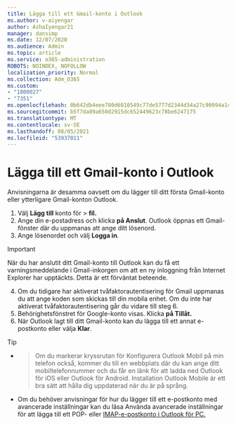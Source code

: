 ```yaml
---
title: Lägga till ett Gmail-konto i Outlook
ms.author: v-aiyengar
author: AshaIyengar21
manager: dansimp
ms.date: 12/07/2020
ms.audience: Admin
ms.topic: article
ms.service: o365-administration
ROBOTS: NOINDEX, NOFOLLOW
localization_priority: Normal
ms.collection: Adm_O365
ms.custom:
- "1800027"
- "7351"
ms.openlocfilehash: 0b642db4eee780d6010549c77de5777d2344d34a27c90994a1c7759bdd9ffc07
ms.sourcegitcommit: b5f7da89a650d2915dc652449623c78be6247175
ms.translationtype: MT
ms.contentlocale: sv-SE
ms.lasthandoff: 08/05/2021
ms.locfileid: "53937011"
---
```

# <a name="add-a-gmail-account-to-outlook"></a>Lägga till ett Gmail-konto i Outlook

Anvisningarna är desamma oavsett om du lägger till ditt första Gmail-konto eller ytterligare Gmail-konton Outlook.

1. Välj **Lägg till** konto för  >  **fil.**
1. Ange din e-postadress och klicka **på Anslut**. Outlook öppnas ett Gmail-fönster där du uppmanas att ange ditt lösenord. 
1. Ange lösenordet och välj **Logga in**.
> [!IMPORTANT]
> När du har anslutit ditt Gmail-konto till Outlook kan du få ett varningsmeddelande i Gmail-inkorgen om att en ny inloggning från Internet Explorer har upptäckts. Detta är ett förväntat beteende.
4. Om du tidigare har aktiverat tvåfaktorautentisering för Gmail uppmanas du att ange koden som skickas till din mobila enhet. Om du inte har aktiverat tvåfaktorautentisering går du vidare till steg 6.
1. Behörighetsfönstret för Google-konto visas. Klicka **på Tillåt.**
1. När Outlook lagt till ditt Gmail-konto kan du lägga till ett annat e-postkonto eller välja **Klar**.
> [!TIP]
- > Om du markerar kryssrutan för Konfigurera Outlook Mobil på min telefon också, kommer du till en webbplats där du kan ange ditt mobiltelefonnummer och du får en länk för att ladda ned Outlook för iOS eller Outlook för Android. Installation Outlook Mobile är ett bra sätt att hålla dig uppdaterad när du är på språng.
- Om du behöver anvisningar för hur du lägger till ett e-postkonto med avancerade inställningar kan du läsa Använda avancerade inställningar för att lägga till ett POP- eller [IMAP-e-postkonto i Outlook för PC.](https://support.microsoft.com/office/change-or-update-email-account-settings-in-outlook-for-windows-560a9065-3c3a-4ec5-a24f-cdb9a8d622a2#bkmk_advanced)
